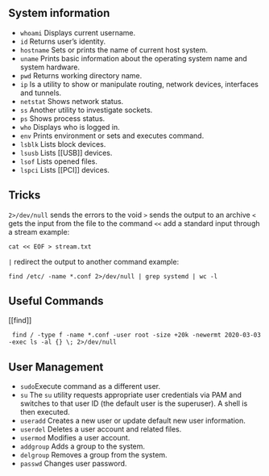 ## System information
- `whoami` Displays current username.
- `id` Returns user’s identity.
- `hostname` Sets or prints the name of current host system.
- `uname` Prints basic information about the operating system name and system hardware.
- `pwd` Returns working directory name.
- `ip` Is a utility to show or manipulate routing, network devices, interfaces and tunnels.
- `netstat` Shows network status.
- `ss` Another utility to investigate sockets.
- `ps` Shows process status.
- `who` Displays who is logged in.
- `env` Prints environment or sets and executes command.
- `lsblk` Lists block devices.
- `lsusb` Lists [[USB]] devices.
- `lsof` Lists opened files.
- `lspci` Lists [[PCI]] devices.
## Tricks
`2>/dev/null` sends the errors to the void
`>` sends the output to an archive
`<` gets the input from the file to the command
`<<` add a standard input through a stream example:
```shell-session
cat << EOF > stream.txt
```
`|` redirect the output to another command example:
```shell-session
find /etc/ -name *.conf 2>/dev/null | grep systemd | wc -l
```
## Useful Commands
[[find]]
```shell-session
 find / -type f -name *.conf -user root -size +20k -newermt 2020-03-03 -exec ls -al {} \; 2>/dev/null
```

## User Management 
- `sudo`Execute command as a different user.
- `su` The `su` utility requests appropriate user credentials via PAM and switches to that user ID (the default user is the superuser). A shell is then executed.
- `useradd` Creates a new user or update default new user information.
- `userdel` Deletes a user account and related files.
- `usermod` Modifies a user account.
- `addgroup` Adds a group to the system.
- `delgroup` Removes a group from the system.
- `passwd` Changes user password.

